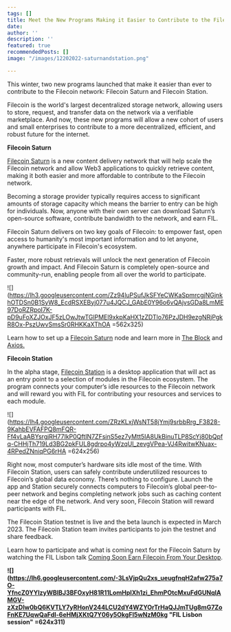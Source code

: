 ```yaml
---
tags: []
title: Meet the New Programs Making it Easier to Contribute to the Filecoin Network
date: 
author: ''
description: ''
featured: true
recommendedPosts: []
image: "/images/12202022-saturnandstation.png"

---
```

This winter, two new programs launched that make it easier than ever to contribute to the Filecoin network: Filecoin Saturn and Filecoin Station.

Filecoin is the world's largest decentralized storage network, allowing users to store, request, and transfer data on the network via a verifiable marketplace. And now, these new programs will allow a new cohort of users and small enterprises to contribute to a more decentralized, efficient, and robust future for the internet.

**Filecoin Saturn**

[Filecoin Saturn](https://strn.network/) is a new content delivery network that will help scale the Filecoin network and allow Web3 applications to quickly retrieve content, making it both easier and more affordable to contribute to the Filecoin network.

Becoming a storage provider typically requires access to significant amounts of storage capacity which means the barrier to entry can be high for individuals. Now, anyone with their own server can download Saturn’s open-source software, contribute bandwidth to the network, and earn FIL.

Filecoin Saturn delivers on two key goals of Filecoin: to empower fast, open access to humanity's most important information and to let anyone, anywhere participate in Filecoin's ecosystem.

Faster, more robust retrievals will unlock the next generation of Filecoin growth and impact. And Filecoin Saturn is completely open-source and community-run, enabling people from all over the world to participate.

![](https://lh3.googleusercontent.com/Zz94luPSufJkSFYeCWKaSpmrcgjNGjnkhOTDSn0B1SyW8_EcdRSXEByj077u4JQCJ_GAbE0Y96o6vQAjvsGDa8LmME97DoRZRpoI7K-pD9uFoXZJOxJF5zLOwJtwTGlPMEl9xkpKaHX1zZDTlo76PzJDH9ezgNRjPgkR8Ox-PszUwvSmsSr0RHKKaXThOA =562x325)

Learn how to set up a [Filecoin Saturn](https://strn.network/) node and learn more in [The Block](https://www.theblock.co/post/180450/filecoin-releases-new-content-delivery-network-called-saturn) and [Axios.](https://www.axios.com/newsletters/axios-crypto-db0eb110-3321-4160-b08f-93f104c5700a.html?utm_source=newsletter&utm_medium=email&utm_campaign=newsletter_axioscryptocurrency&stream=business)

**Filecoin Station**

In the alpha stage, [Filecoin Station](https://www.filstation.app/) is a desktop application that will act as an entry point to a selection of modules in the Filecoin ecosystem. The program connects your computer’s idle resources to the Filecoin network and will reward you with FIL for contributing your resources and services to each module.

![](https://lh4.googleusercontent.com/ZRzKLxjWsNT58jYmj9srbbRrg_F3828-9KahbEVFAFPQ8mFQR-Ff4vLaABYsrgjRH77IkP0QftIN7ZFsinS5ez7yMtt5IA8UkBinuTLP8ScYj80bQpfq-CHHjTh719Ld3BG2pkFUL8gdrpo4yWzqUl_zevgVPea-VJ4RwitwKNuax-4RPedZNniqPG6rHA =624x256)

Right now, most computer’s hardware sits idle most of the time. With Filecoin Station, users can safely contribute underutilized resources to Filecoin’s global data economy. There’s nothing to configure. Launch the app and Station securely connects computers to Filecoin’s global peer-to-peer network and begins completing network jobs such as caching content near the edge of the network. And very soon, Filecoin Station will reward participants with FIL.

The Filecoin Station testnet is live and the beta launch is expected in March 2023. The Filecoin Station team invites participants to join the testnet and share feedback.

Learn how to participate and what is coming next for the Filecoin Saturn by watching the FIL Lisbon talk [Coming Soon Earn Filecoin From Your Desktop](https://www.youtube.com/watch?v=GzDkm1Kscqk&list=PLp3zrT1ewY0kWhcrnEWz1r3r2k97TjPz2&index=8).

**![](https://lh6.googleusercontent.com/-3LsVjpQu2xs_ueugfnqH2afw275a7O-YfncZ0YYlzyWBlBJ3BFOxyH81R11LomHplXh1zi_EhmPOtcMxuFdGUNqlAMGV-zXzDlw0bQ6KVTLY7yRHonV244LCU2dY4WZYOrTrHaQJJmTUg8mG7ZoFnKE7UqwQaFdl-6eHMjXKtQ7Y06y5OkgFl5wNzM0kg "FIL Lisbon session" =624x311)**